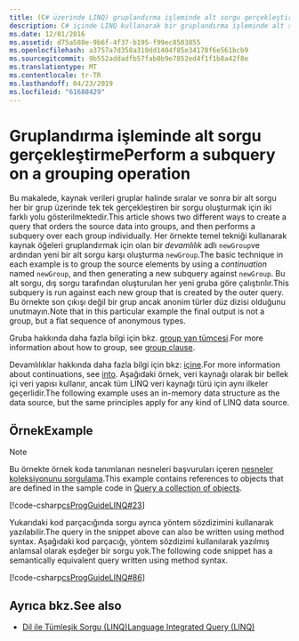 ```yaml
---
title: (C# üzerinde LINQ) gruplandırma işleminde alt sorgu gerçekleştirme
description: C# içinde LINQ kullanarak bir gruplandırma işleminde alt sorgu gerçekleştirme yapma.
ms.date: 12/01/2016
ms.assetid: d75a588e-9b6f-4f37-b195-f99ec8503855
ms.openlocfilehash: a3757a7d358a310dd1404f85e34178f6e561bcb9
ms.sourcegitcommit: 9b552addadfb57fab0b9e7852ed4f1f1b8a42f8e
ms.translationtype: MT
ms.contentlocale: tr-TR
ms.lasthandoff: 04/23/2019
ms.locfileid: "61688429"
---
```

# <a name="perform-a-subquery-on-a-grouping-operation"></a><span data-ttu-id="fdf27-103">Gruplandırma işleminde alt sorgu gerçekleştirme</span><span class="sxs-lookup"><span data-stu-id="fdf27-103">Perform a subquery on a grouping operation</span></span>

<span data-ttu-id="fdf27-104">Bu makalede, kaynak verileri gruplar halinde sıralar ve sonra bir alt sorgu her bir grup üzerinde tek tek gerçekleştiren bir sorgu oluşturmak için iki farklı yolu gösterilmektedir.</span><span class="sxs-lookup"><span data-stu-id="fdf27-104">This article shows two different ways to create a query that orders the source data into groups, and then performs a subquery over each group individually.</span></span> <span data-ttu-id="fdf27-105">Her örnekte temel tekniği kullanarak kaynak öğeleri gruplandırmak için olan bir *devamlılık* adlı `newGroup`ve ardından yeni bir alt sorgu karşı oluşturma `newGroup`.</span><span class="sxs-lookup"><span data-stu-id="fdf27-105">The basic technique in each example is to group the source elements by using a *continuation* named `newGroup`, and then generating a new subquery against `newGroup`.</span></span> <span data-ttu-id="fdf27-106">Bu alt sorgu, dış sorgu tarafından oluşturulan her yeni gruba göre çalıştırılır.</span><span class="sxs-lookup"><span data-stu-id="fdf27-106">This subquery is run against each new group that is created by the outer query.</span></span> <span data-ttu-id="fdf27-107">Bu örnekte son çıkışı değil bir grup ancak anonim türler düz dizisi olduğunu unutmayın.</span><span class="sxs-lookup"><span data-stu-id="fdf27-107">Note that in this particular example the final output is not a group, but a flat sequence of anonymous types.</span></span>  
  
<span data-ttu-id="fdf27-108">Gruba hakkında daha fazla bilgi için bkz. [group yan tümcesi](../language-reference/keywords/group-clause.md).</span><span class="sxs-lookup"><span data-stu-id="fdf27-108">For more information about how to group, see [group clause](../language-reference/keywords/group-clause.md).</span></span>  
  
<span data-ttu-id="fdf27-109">Devamlılıklar hakkında daha fazla bilgi için bkz: [içine](../language-reference/keywords/into.md).</span><span class="sxs-lookup"><span data-stu-id="fdf27-109">For more information about continuations, see [into](../language-reference/keywords/into.md).</span></span> <span data-ttu-id="fdf27-110">Aşağıdaki örnek, veri kaynağı olarak bir bellek içi veri yapısı kullanır, ancak tüm LINQ veri kaynağı türü için aynı ilkeler geçerlidir.</span><span class="sxs-lookup"><span data-stu-id="fdf27-110">The following example uses an in-memory data structure as the data source, but the same principles apply for any kind of LINQ data source.</span></span>  
  
## <a name="example"></a><span data-ttu-id="fdf27-111">Örnek</span><span class="sxs-lookup"><span data-stu-id="fdf27-111">Example</span></span>

> [!NOTE]
> <span data-ttu-id="fdf27-112">Bu örnekte örnek koda tanımlanan nesneleri başvuruları içeren [nesneler koleksiyonunu sorgulama](query-a-collection-of-objects.md).</span><span class="sxs-lookup"><span data-stu-id="fdf27-112">This example contains references to objects that are defined in the sample code in [Query a collection of objects](query-a-collection-of-objects.md).</span></span>

[!code-csharp[csProgGuideLINQ#23](~/samples/snippets/csharp/concepts/linq/how-to-perform-a-subquery-on-a-grouping-operation_1.cs)] 

<span data-ttu-id="fdf27-113">Yukarıdaki kod parçacığında sorgu ayrıca yöntem sözdizimini kullanarak yazılabilir.</span><span class="sxs-lookup"><span data-stu-id="fdf27-113">The query in the snippet above can also be written using method syntax.</span></span> <span data-ttu-id="fdf27-114">Aşağıdaki kod parçacığı, yöntem sözdizimi kullanılarak yazılmış anlamsal olarak eşdeğer bir sorgu yok.</span><span class="sxs-lookup"><span data-stu-id="fdf27-114">The following code snippet has a semantically equivalent query written using method syntax.</span></span>

[!code-csharp[csProgGuideLINQ#86](~/samples/snippets/csharp/concepts/linq/how-to-perform-a-subquery-on-a-grouping-operation_2.cs)]

## <a name="see-also"></a><span data-ttu-id="fdf27-115">Ayrıca bkz.</span><span class="sxs-lookup"><span data-stu-id="fdf27-115">See also</span></span>

- [<span data-ttu-id="fdf27-116">Dil ile Tümleşik Sorgu (LINQ)</span><span class="sxs-lookup"><span data-stu-id="fdf27-116">Language Integrated Query (LINQ)</span></span>](index.md)
